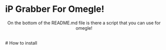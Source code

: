 # iP Grabber For Omegle!

<p><center>On the bottom of the README.md file is there a script that you can use for omegle!</center></p>
<br>
# How to install
